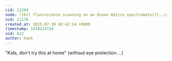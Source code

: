 ```yaml
---
cid: 12294
node: ![Oil fluorescence scanning on an Ocean Optics spectrometer](../notes/warren/09-23-2014/oil-fluorescence-scanning-on-an-ocean-optics-spectrometer)
nid: 11176
created_at: 2015-07-30 02:42:14 +0000
timestamp: 1438224134
uid: 622
author: hank
---
```


"Kids, don't try this at home" (without eye protection ...)